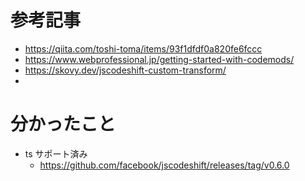 # 参考記事
- https://qiita.com/toshi-toma/items/93f1dfdf0a820fe6fccc
- https://www.webprofessional.jp/getting-started-with-codemods/
- https://skovy.dev/jscodeshift-custom-transform/
- 
# 分かったこと
- ts サポート済み
  - https://github.com/facebook/jscodeshift/releases/tag/v0.6.0